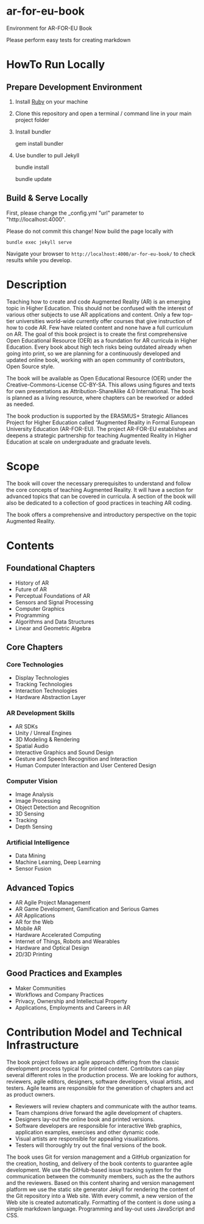 # ar-for-eu-book

Environment for AR-FOR-EU Book

Please perform easy tests for creating markdown


# HowTo Run Locally

## Prepare Development Environment

1. Install [Ruby](https://www.ruby-lang.org) on your machine

2. Clone this repository and open a terminal / command line in your main project folder

3. Install bundler

    gem install bundler

4. Use bundler to pull Jekyll

    bundle install
    
    bundle update

## Build & Serve Locally

First, please change the _config.yml "url" parameter to "http://localhost:4000".

Please do not commit this change!
Now build the page locally with

    bundle exec jekyll serve

 Navigate your browser to `http://localhost:4000/ar-for-eu-book/` to check results while you develop.

# Description

Teaching how to create and code Augmented Reality (AR) is an emerging topic in Higher Education. This should not be confused with the interest of various other subjects to use AR applications and content. Only a few top-tier universities world-wide currently offer courses that give instruction of how to code AR. Few have related content and none have a full curriculum on AR. The goal of this book project is to create the first comprehensive Open Educational Resource (OER) as a foundation for AR curricula in Higher Education. Every book about high tech risks being outdated already when going into print, so we are planning for a continuously developed and updated online book, working with an open community of contributors, Open Source style.

The book will be available as Open Educational Resource (OER) under the Creative-Commons-License CC-BY-SA. This allows using figures and texts for own presentations as Attribution-ShareAlike 4.0 International. The book is planned as a living resource, where chapters can be reworked or added as needed.

The book production is supported by the ERASMUS+ Strategic Alliances Project for Higher Education called “Augmented Reality in Formal European University Education (AR-FOR-EU). The project AR-FOR-EU establishes and deepens a strategic partnership for teaching Augmented Reality in Higher Education at scale on undergraduate and graduate levels.

# Scope

The book will cover the necessary prerequisites to understand and follow the core concepts of teaching Augmented Reality. It will have a section for advanced topics that can be covered in curricula. A section of the book will also be dedicated to a collection of good practices in teaching AR coding.

The book offers a comprehensive and introductory perspective on the topic Augmented Reality.

# Contents

## Foundational Chapters

* History of AR
* Future of AR
* Perceptual Foundations of AR
* Sensors and Signal Processing
* Computer Graphics
* Programming
* Algorithms and Data Structures
* Linear and Geometric Algebra

## Core Chapters

### Core Technologies
* Display Technologies
* Tracking Technologies
* Interaction Technologies
* Hardware Abstraction Layer

### AR Development Skills

* AR SDKs
* Unity / Unreal Engines
* 3D Modeling & Rendering
* Spatial Audio
* Interactive Graphics and Sound Design
* Gesture and Speech Recognition and Interaction
* Human Computer Interaction and User Centered Design

### Computer Vision

* Image Analysis
* Image Processing
* Object Detection and Recognition
* 3D Sensing
* Tracking
* Depth Sensing

### Artificial Intelligence

* Data Mining
* Machine Learning, Deep Learning
* Sensor Fusion

## Advanced Topics

* AR Agile Project Management
* AR Game Development, Gamification and Serious Games
* AR Applications
* AR for the Web
* Mobile AR
* Hardware Accelerated Computing
* Internet of Things, Robots and Wearables
* Hardware and Optical Design
* 2D/3D Printing

## Good Practices and Examples

* Maker Communities
* Workflows and Company Practices
* Privacy, Ownership and Intellectual Property
* Applications, Employments and Careers in AR

# Contribution Model and Technical Infrastructure

The book project follows an agile approach differing from the classic development process typical for printed content. Contributors can play several different roles in the production process. We are looking for authors, reviewers, agile editors, designers, software developers, visual artists, and testers. Agile teams are responsible for the generation of chapters and act as product owners. 

* Reviewers will review chapters and communicate with the author teams. 
* Team champions drive forward the agile development of chapters. 
* Designers lay-out the online book and printed versions. 
* Software developers are responsible for interactive Web graphics, application examples, exercises and other dynamic code. 
* Visual artists are responsible for appealing visualizations. 
* Testers will thoroughly try out the final versions of the book.

The book uses Git for version management and a GitHub organization for the creation, hosting, and delivery of the book contents to guarantee agile development. We use the GitHub-based issue tracking system for the communication between the community members, such as the the authors and the reviewers. Based on this content sharing and version management platform we use the static site generator Jekyll for rendering the content of the Git repository into a Web site. With every commit, a new version of the Web site is created automatically. Formatting of the content is done using a simple markdown language. Programming and lay-out uses JavaScript and CSS.
